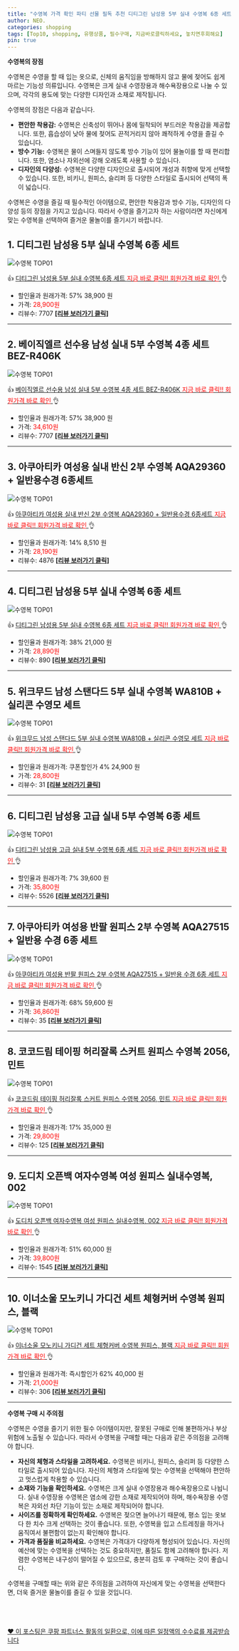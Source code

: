 ```yaml
---
title: "수영복 가격 확인 파티 선물 필독 추천 디티그린 남성용 5부 실내 수영복 6종 세트 비교 장점 구매가이드"
author: NEO.
categories: shopping
tags: [Top10, shopping, 유행상품, 필수구매, 지금바로클릭하세요, 놓치면후회해요]
pin: true
---
```

**수영복의 장점**

수영복은 수영을 할 때 입는 옷으로, 신체의 움직임을 방해하지 않고 물에 젖어도 쉽게 마르는 기능성 의류입니다. 수영복은 크게 실내 수영장용과 해수욕장용으로 나눌 수 있으며, 각각의 용도에 맞는 다양한 디자인과 소재로 제작됩니다.

수영복의 장점은 다음과 같습니다.

* **편안한 착용감:** 수영복은 신축성이 뛰어나 몸에 밀착되어 부드러운 착용감을 제공합니다. 또한, 흡습성이 낮아 물에 젖어도 끈적거리지 않아 쾌적하게 수영을 즐길 수 있습니다.
* **방수 기능:** 수영복은 물이 스며들지 않도록 방수 기능이 있어 물놀이를 할 때 편리합니다. 또한, 염소나 자외선에 강해 오래도록 사용할 수 있습니다.
* **디자인의 다양성:** 수영복은 다양한 디자인으로 출시되어 개성과 취향에 맞게 선택할 수 있습니다. 또한, 비키니, 원피스, 슬리퍼 등 다양한 스타일로 출시되어 선택의 폭이 넓습니다.

수영복은 수영을 즐길 때 필수적인 아이템으로, 편안한 착용감과 방수 기능, 디자인의 다양성 등의 장점을 가지고 있습니다. 따라서 수영을 즐기고자 하는 사람이라면 자신에게 맞는 수영복을 선택하여 즐거운 물놀이를 즐기시기 바랍니다.

   

## 1. 디티그린 남성용 5부 실내 수영복 6종 세트

![수영복 TOP01](https://thumbnail6.coupangcdn.com/thumbnails/remote/230x230ex/image/vendor_inventory/d55b/1014021d3761c69a8087ab5ede256e31b46071eb66a9b5b405658eb1e89d.jpg)


👍 [디티그린 남성용 5부 실내 수영복 6종 세트 <font color=red> 지금 바로 클릭!! 회원가격 바로 확인 </font> ](https://link.coupang.com/re/AFFSDP?lptag=AF3617701&subid=GithubCoopas&pageKey=7279543835&traceid=V0-153&itemId=18582445213&vendorItemId=85924671745) 👌 


- 할인율과 원래가격: 57%  38,900   원
- 가격: <span style='color:red'>28,900원</span>
- 리뷰수: 7707  [**[리뷰 보러가기 클릭]**](https://link.coupang.com/re/AFFSDP?lptag=AF3617701&subid=GithubCoopas&pageKey=7279543835&traceid=V0-153&itemId=18582445213&vendorItemId=85924671745)

---


   

## 2. 베이직엘르 선수용 남성 실내 5부 수영복 4종 세트 BEZ-R406K

![수영복 TOP01](https://thumbnail6.coupangcdn.com/thumbnails/remote/230x230ex/image/retail/images/7464424513652443-6f2f6f29-98c9-42ce-abfd-07455f24a5c5.jpg)


👍 [베이직엘르 선수용 남성 실내 5부 수영복 4종 세트 BEZ-R406K <font color=red> 지금 바로 클릭!! 회원가격 바로 확인 </font> ](https://link.coupang.com/re/AFFSDP?lptag=AF3617701&subid=GithubCoopas&pageKey=153717501&traceid=V0-153&itemId=443347046&vendorItemId=4098581971) 👌 


- 할인율과 원래가격: 57%  38,900   원
- 가격: <span style='color:red'>34,610원</span>
- 리뷰수: 7707  [**[리뷰 보러가기 클릭]**](https://link.coupang.com/re/AFFSDP?lptag=AF3617701&subid=GithubCoopas&pageKey=153717501&traceid=V0-153&itemId=443347046&vendorItemId=4098581971)

---


   

## 3. 아쿠아티카 여성용 실내 반신 2부 수영복 AQA29360 + 일반용수경 6종세트

![수영복 TOP01](https://thumbnail7.coupangcdn.com/thumbnails/remote/230x230ex/image/retail/images/2018/11/30/10/8/5121e866-24f9-4cee-88f5-697e46cf9e7f.jpg)


👍 [아쿠아티카 여성용 실내 반신 2부 수영복 AQA29360 + 일반용수경 6종세트 <font color=red> 지금 바로 클릭!! 회원가격 바로 확인 </font> ](https://link.coupang.com/re/AFFSDP?lptag=AF3617701&subid=GithubCoopas&pageKey=162777877&traceid=V0-153&itemId=467489916&vendorItemId=4165903060) 👌 


- 할인율과 원래가격: 14%  8,510   원
- 가격: <span style='color:red'>28,190원</span>
- 리뷰수: 4876  [**[리뷰 보러가기 클릭]**](https://link.coupang.com/re/AFFSDP?lptag=AF3617701&subid=GithubCoopas&pageKey=162777877&traceid=V0-153&itemId=467489916&vendorItemId=4165903060)

---


   

## 4. 디티그린 남성용 5부 실내 수영복 6종 세트

![수영복 TOP01](https://thumbnail6.coupangcdn.com/thumbnails/remote/230x230ex/image/vendor_inventory/d55b/1014021d3761c69a8087ab5ede256e31b46071eb66a9b5b405658eb1e89d.jpg)


👍 [디티그린 남성용 5부 실내 수영복 6종 세트 <font color=red> 지금 바로 클릭!! 회원가격 바로 확인 </font> ](https://link.coupang.com/re/AFFSDP?lptag=AF3617701&subid=GithubCoopas&pageKey=7279543835&traceid=V0-153&itemId=18582445222&vendorItemId=85924671732) 👌 


- 할인율과 원래가격: 38%  21,000   원
- 가격: <span style='color:red'>28,890원</span>
- 리뷰수: 890  [**[리뷰 보러가기 클릭]**](https://link.coupang.com/re/AFFSDP?lptag=AF3617701&subid=GithubCoopas&pageKey=7279543835&traceid=V0-153&itemId=18582445222&vendorItemId=85924671732)

---


   

## 5. 위크무드 남성 스탠다드 5부 실내 수영복 WA810B + 실리콘 수영모 세트

![수영복 TOP01](https://thumbnail10.coupangcdn.com/thumbnails/remote/230x230ex/image/vendor_inventory/0133/e7a7e043a21a597216c0685e41fbd951400321555c1993289db6142f0834.jpg)


👍 [위크무드 남성 스탠다드 5부 실내 수영복 WA810B + 실리콘 수영모 세트 <font color=red> 지금 바로 클릭!! 회원가격 바로 확인 </font> ](https://link.coupang.com/re/AFFSDP?lptag=AF3617701&subid=GithubCoopas&pageKey=7528684575&traceid=V0-153&itemId=19762182585&vendorItemId=86865466352) 👌 


- 할인율과 원래가격: 쿠폰할인가 4%  24,900   원
- 가격: <span style='color:red'>28,800원</span>
- 리뷰수: 31  [**[리뷰 보러가기 클릭]**](https://link.coupang.com/re/AFFSDP?lptag=AF3617701&subid=GithubCoopas&pageKey=7528684575&traceid=V0-153&itemId=19762182585&vendorItemId=86865466352)

---


   

## 6. 디티그린 남성용 고급 실내 5부 수영복 6종 세트

![수영복 TOP01](https://thumbnail8.coupangcdn.com/thumbnails/remote/230x230ex/image/vendor_inventory/cd31/607fa2fe50cdf1c9cfdf889fa5c3a9181fe4bda602d003ec5d458ed33c32.jpg)


👍 [디티그린 남성용 고급 실내 5부 수영복 6종 세트 <font color=red> 지금 바로 클릭!! 회원가격 바로 확인 </font> ](https://link.coupang.com/re/AFFSDP?lptag=AF3617701&subid=GithubCoopas&pageKey=7405534093&traceid=V0-153&itemId=19176549694&vendorItemId=86639210138) 👌 


- 할인율과 원래가격: 7%  39,600   원
- 가격: <span style='color:red'>35,800원</span>
- 리뷰수: 5526  [**[리뷰 보러가기 클릭]**](https://link.coupang.com/re/AFFSDP?lptag=AF3617701&subid=GithubCoopas&pageKey=7405534093&traceid=V0-153&itemId=19176549694&vendorItemId=86639210138)

---


   

## 7. 아쿠아티카 여성용 반팔 원피스 2부 수영복 AQA27515 + 일반용 수경 6종 세트

![수영복 TOP01](https://thumbnail7.coupangcdn.com/thumbnails/remote/230x230ex/image/retail/images/2018/12/21/11/7/bbfbe343-8ae2-4ec8-a6e1-5a6583195606.jpg)


👍 [아쿠아티카 여성용 반팔 원피스 2부 수영복 AQA27515 + 일반용 수경 6종 세트 <font color=red> 지금 바로 클릭!! 회원가격 바로 확인 </font> ](https://link.coupang.com/re/AFFSDP?lptag=AF3617701&subid=GithubCoopas&pageKey=169960108&traceid=V0-153&itemId=486237396&vendorItemId=4226113663) 👌 


- 할인율과 원래가격: 68%  59,600   원
- 가격: <span style='color:red'>36,860원</span>
- 리뷰수: 35  [**[리뷰 보러가기 클릭]**](https://link.coupang.com/re/AFFSDP?lptag=AF3617701&subid=GithubCoopas&pageKey=169960108&traceid=V0-153&itemId=486237396&vendorItemId=4226113663)

---


   

## 8. 코코드림 테이핑 허리잘록 스커트 원피스 수영복 2056, 민트

![수영복 TOP01](https://thumbnail6.coupangcdn.com/thumbnails/remote/230x230ex/image/retail/images/1318204261878983-60edd553-2a1d-4422-84a1-0cbfe83ca03f.jpg)


👍 [코코드림 테이핑 허리잘록 스커트 원피스 수영복 2056, 민트 <font color=red> 지금 바로 클릭!! 회원가격 바로 확인 </font> ](https://link.coupang.com/re/AFFSDP?lptag=AF3617701&subid=GithubCoopas&pageKey=1634966723&traceid=V0-153&itemId=2788539286&vendorItemId=70778257080) 👌 


- 할인율과 원래가격: 17%  35,000   원
- 가격: <span style='color:red'>29,800원</span>
- 리뷰수: 125  [**[리뷰 보러가기 클릭]**](https://link.coupang.com/re/AFFSDP?lptag=AF3617701&subid=GithubCoopas&pageKey=1634966723&traceid=V0-153&itemId=2788539286&vendorItemId=70778257080)

---


   

## 9. 도디치 오픈백 여자수영복 여성 원피스 실내수영복, 002

![수영복 TOP01](https://thumbnail6.coupangcdn.com/thumbnails/remote/230x230ex/image/vendor_inventory/3c6c/80ccdba67c635cfba8ea49f8b3d50e988cbee0e566599a5ff0370b4b4e37.jpg)


👍 [도디치 오픈백 여자수영복 여성 원피스 실내수영복, 002 <font color=red> 지금 바로 클릭!! 회원가격 바로 확인 </font> ](https://link.coupang.com/re/AFFSDP?lptag=AF3617701&subid=GithubCoopas&pageKey=7529941968&traceid=V0-153&itemId=19768407488&vendorItemId=86871549845) 👌 


- 할인율과 원래가격: 51%  60,000   원
- 가격: <span style='color:red'>39,800원</span>
- 리뷰수: 1545  [**[리뷰 보러가기 클릭]**](https://link.coupang.com/re/AFFSDP?lptag=AF3617701&subid=GithubCoopas&pageKey=7529941968&traceid=V0-153&itemId=19768407488&vendorItemId=86871549845)

---


   

## 10. 이너소울 모노키니 가디건 세트 체형커버 수영복 원피스, 블랙

![수영복 TOP01](https://thumbnail10.coupangcdn.com/thumbnails/remote/230x230ex/image/vendor_inventory/2af0/03ec028896566e1feba454a8826cd12d772deab50d33ddb03ecb78c6354b.jpg)


👍 [이너소울 모노키니 가디건 세트 체형커버 수영복 원피스, 블랙 <font color=red> 지금 바로 클릭!! 회원가격 바로 확인 </font> ](https://link.coupang.com/re/AFFSDP?lptag=AF3617701&subid=GithubCoopas&pageKey=7170423122&traceid=V0-153&itemId=18063380069&vendorItemId=87548659939) 👌 


- 할인율과 원래가격: 즉시할인가 62%  40,000   원
- 가격: <span style='color:red'>21,000원</span>
- 리뷰수: 306  [**[리뷰 보러가기 클릭]**](https://link.coupang.com/re/AFFSDP?lptag=AF3617701&subid=GithubCoopas&pageKey=7170423122&traceid=V0-153&itemId=18063380069&vendorItemId=87548659939)

---
**수영복 구매 시 주의점**

수영복은 수영을 즐기기 위한 필수 아이템이지만, 잘못된 구매로 인해 불편하거나 부상 위험에 노출될 수 있습니다. 따라서 수영복을 구매할 때는 다음과 같은 주의점을 고려해야 합니다.

* **자신의 체형과 스타일을 고려하세요.** 수영복은 비키니, 원피스, 슬리퍼 등 다양한 스타일로 출시되어 있습니다. 자신의 체형과 스타일에 맞는 수영복을 선택해야 편안하고 멋스럽게 착용할 수 있습니다.
* **소재와 기능을 확인하세요.** 수영복은 크게 실내 수영장용과 해수욕장용으로 나뉩니다. 실내 수영장용 수영복은 염소에 강한 소재로 제작되어야 하며, 해수욕장용 수영복은 자외선 차단 기능이 있는 소재로 제작되어야 합니다.
* **사이즈를 정확하게 확인하세요.** 수영복은 젖으면 늘어나기 때문에, 평소 입는 옷보다 한 치수 크게 선택하는 것이 좋습니다. 또한, 수영복을 입고 스트레칭을 하거나 움직여서 불편함이 없는지 확인해야 합니다.
* **가격과 품질을 비교하세요.** 수영복은 가격대가 다양하게 형성되어 있습니다. 자신의 예산에 맞는 수영복을 선택하는 것도 중요하지만, 품질도 함께 고려해야 합니다. 저렴한 수영복은 내구성이 떨어질 수 있으므로, 충분히 검토 후 구매하는 것이 좋습니다.

수영복을 구매할 때는 위와 같은 주의점을 고려하여 자신에게 맞는 수영복을 선택한다면, 더욱 즐거운 물놀이를 즐길 수 있을 것입니다.<br><br><br><br><br> [ ❤  이 포스팅은 쿠팡 파트너스 활동의 일환으로, 이에 따른 일정액의 수수료를 제공받습니다](https://link.coupang.com/a/bcEFyh)